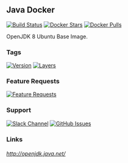[travis_logo]: https://travis-ci.org/stlouisn/java_docker.svg?branch=master
[travis_url]: https://travis-ci.org/stlouisn/java_docker
[docker_stars_logo]: https://img.shields.io/docker/stars/stlouisn/java.svg
[docker_pulls_logo]: https://img.shields.io/docker/pulls/stlouisn/java.svg
[docker_hub_url]: https://hub.docker.com/r/stlouisn/java
[microbadger_url]: https://microbadger.com/images/stlouisn/java
[feathub_data]: http://feathub.com/stlouisn/java_docker?format=svg
[feathub_url]: http://feathub.com/stlouisn/java_docker
[issues_url]: https://github.com/stlouisn/java_docker/issues
[slack_url]: https://stlouisn.slack.com/messages/CBRNYGY3V

## Java Docker

[![Build Status][travis_logo]][travis_url]
[![Docker Stars][docker_stars_logo]][docker_hub_url]
[![Docker Pulls][docker_pulls_logo]][docker_hub_url]

OpenJDK 8 Ubuntu Base Image.

### Tags

[![Version](https://images.microbadger.com/badges/version/stlouisn/java:default.svg)][microbadger_url]
[![Layers](https://images.microbadger.com/badges/image/stlouisn/java:default.svg)][microbadger_url]

### Feature Requests

[![Feature Requests][feathub_data]][feathub_url]

### Support

[![Slack Channel](https://img.shields.io/badge/-message-no.svg?colorA=a7a7a7&colorB=3eb991&logo=slack&logoWidth=14)][slack_url]
[![GitHub Issues](https://img.shields.io/badge/-issues-no.svg?colorA=a7a7a7&colorB=e01563&logo=github&logoWidth=14)][issues_url]

### Links

###### *http://openjdk.java.net/*
